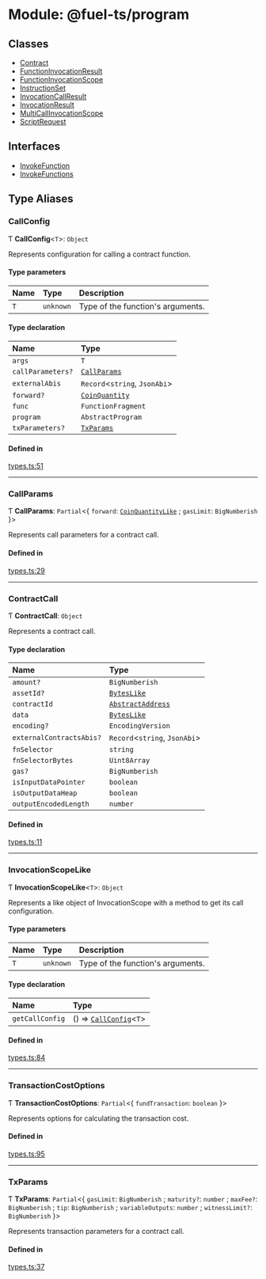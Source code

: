 # Module: @fuel-ts/program

## Classes

- [Contract](/api/Program/Contract.md)
- [FunctionInvocationResult](/api/Program/FunctionInvocationResult.md)
- [FunctionInvocationScope](/api/Program/FunctionInvocationScope.md)
- [InstructionSet](/api/Program/InstructionSet.md)
- [InvocationCallResult](/api/Program/InvocationCallResult.md)
- [InvocationResult](/api/Program/InvocationResult.md)
- [MultiCallInvocationScope](/api/Program/MultiCallInvocationScope.md)
- [ScriptRequest](/api/Program/ScriptRequest.md)

## Interfaces

- [InvokeFunction](/api/Program/InvokeFunction.md)
- [InvokeFunctions](/api/Program/InvokeFunctions.md)

## Type Aliases

### CallConfig

Ƭ **CallConfig**&lt;`T`\>: `Object`

Represents configuration for calling a contract function.

#### Type parameters

| Name | Type | Description |
| :------ | :------ | :------ |
| `T` | `unknown` | Type of the function's arguments. |

#### Type declaration

| Name | Type |
| :------ | :------ |
| `args` | `T` |
| `callParameters?` | [`CallParams`](/api/Program/index.md#callparams) |
| `externalAbis` | `Record`&lt;`string`, `JsonAbi`\> |
| `forward?` | [`CoinQuantity`](/api/Account/index.md#coinquantity) |
| `func` | `FunctionFragment` |
| `program` | `AbstractProgram` |
| `txParameters?` | [`TxParams`](/api/Program/index.md#txparams) |

#### Defined in

[types.ts:51](https://github.com/FuelLabs/fuels-ts/blob/7c77a797/packages/program/src/types.ts#L51)

___

### CallParams

Ƭ **CallParams**: `Partial`&lt;{ `forward`: [`CoinQuantityLike`](/api/Account/index.md#coinquantitylike) ; `gasLimit`: `BigNumberish`  }\>

Represents call parameters for a contract call.

#### Defined in

[types.ts:29](https://github.com/FuelLabs/fuels-ts/blob/7c77a797/packages/program/src/types.ts#L29)

___

### ContractCall

Ƭ **ContractCall**: `Object`

Represents a contract call.

#### Type declaration

| Name | Type |
| :------ | :------ |
| `amount?` | `BigNumberish` |
| `assetId?` | [`BytesLike`](/api/Interfaces/index.md#byteslike) |
| `contractId` | [`AbstractAddress`](/api/Interfaces/AbstractAddress.md) |
| `data` | [`BytesLike`](/api/Interfaces/index.md#byteslike) |
| `encoding?` | `EncodingVersion` |
| `externalContractsAbis?` | `Record`&lt;`string`, `JsonAbi`\> |
| `fnSelector` | `string` |
| `fnSelectorBytes` | `Uint8Array` |
| `gas?` | `BigNumberish` |
| `isInputDataPointer` | `boolean` |
| `isOutputDataHeap` | `boolean` |
| `outputEncodedLength` | `number` |

#### Defined in

[types.ts:11](https://github.com/FuelLabs/fuels-ts/blob/7c77a797/packages/program/src/types.ts#L11)

___

### InvocationScopeLike

Ƭ **InvocationScopeLike**&lt;`T`\>: `Object`

Represents a like object of InvocationScope with a method to get its call configuration.

#### Type parameters

| Name | Type | Description |
| :------ | :------ | :------ |
| `T` | `unknown` | Type of the function's arguments. |

#### Type declaration

| Name | Type |
| :------ | :------ |
| `getCallConfig` | () => [`CallConfig`](/api/Program/index.md#callconfig)&lt;`T`\> |

#### Defined in

[types.ts:84](https://github.com/FuelLabs/fuels-ts/blob/7c77a797/packages/program/src/types.ts#L84)

___

### TransactionCostOptions

Ƭ **TransactionCostOptions**: `Partial`&lt;{ `fundTransaction`: `boolean`  }\>

Represents options for calculating the transaction cost.

#### Defined in

[types.ts:95](https://github.com/FuelLabs/fuels-ts/blob/7c77a797/packages/program/src/types.ts#L95)

___

### TxParams

Ƭ **TxParams**: `Partial`&lt;{ `gasLimit`: `BigNumberish` ; `maturity?`: `number` ; `maxFee?`: `BigNumberish` ; `tip`: `BigNumberish` ; `variableOutputs`: `number` ; `witnessLimit?`: `BigNumberish`  }\>

Represents transaction parameters for a contract call.

#### Defined in

[types.ts:37](https://github.com/FuelLabs/fuels-ts/blob/7c77a797/packages/program/src/types.ts#L37)
